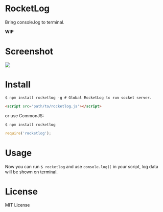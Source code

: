 # RocketLog

Bring console.log to terminal.

**WIP**

# Screenshot

![](http://ww4.sinaimg.cn/large/62580dd9gw1ewcmmg4x75g20t30b2q9m.gif)

# Install

```shell
$ npm install rocketlog -g # Global RocketLog to run socket server.
```

```html
<script src="path/to/rocketlog.js"></script>
```

or use CommonJS:

```shell
$ npm install rocketlog
```

```javascript
require('rocketlog');
```

# Usage

Now you can run `$ rocketlog` and use `console.log()` in your script, log data will be shown on terminal.

# License

MIT License
